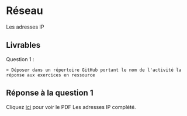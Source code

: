 # Réseau

Les adresses IP

## Livrables

Question 1 :

```
➡️ Déposer dans un répertoire GitHub portant le nom de l'activité la réponse aux exercices en ressource
```

## Réponse à la question 1

Cliquez [ici](https://github.com/snir-2024/anthonin.boisot/blob/main/R%C3%A9seau/Les_adresses_IP/Les%20adresses%20IP%20guide%CC%81.docx.pdf) pour voir le PDF Les adresses IP complété.
